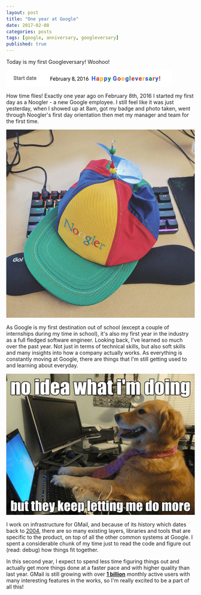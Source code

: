 ```yaml
---
layout: post
title: "One year at Google"
date: 2017-02-08
categories: posts
tags: [google, anniversary, googleversary]
published: true
---
```


Today is my first Googleversary! Woohoo!

![happy-googleversary](/assets/images/happy-googleversary.png)

How time flies! Exactly one year ago on February 8th, 2016 I started my first day as a Noogler - a
new Google employee. I still feel like it was just yesterday, when I showed up at 8am, got my badge
and photo taken, went through Noogler's first day orientation then met my manager and team for the
first time.

![noogler-hat](/assets/images/noogler-hat.jpeg)

As Google is my first destination out of school (except a couple of internships during my time in
school), it's also my first year in the industry as a full fledged software engineer. Looking back,
I've learned so much over the past year. Not just in terms of technical skills, but also soft skills
and many insights into how a company actually works. As everything is constantly moving at Google,
there are things that I'm still getting used to and learning about everyday.

![no-idea-dog](/assets/images/no-idea-dog.png)

I work on infrastructure for GMail, and because of its history which dates back to [2004][1], there
are so many existing layers, libraries and tools that are specific to the product, on top of all the
other common systems at Google. I spent a considerable chunk of my time just to read the code and
figure out (read: debug) how things fit together.

In this second year, I expect to spend less time figuring things out and actually get more things
done at a faster pace and with higher quality than last year. GMail is still growing with over
[**1 billion**][2] monthly active users with many interesting features in the works, so I'm really
excited to be a part of all this!

[1]: https://en.wikipedia.org/wiki/History_of_Gmail
[2]: https://techcrunch.com/2016/02/01/gmail-now-has-more-than-1b-monthly-active-users
